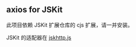 ## axios for JSKit

此项目依赖 JSKit 扩展仓库的 cjs 扩展，请一并安装。

JSKit 的适配器在 [jskhttp.js](./adapters/jskhttp.js)
